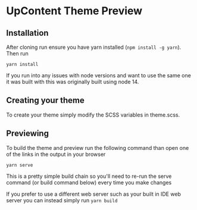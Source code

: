 # UpContent Theme Preview

## Installation
After cloning run ensure you have yarn installed (`npm install -g yarn`). Then run
```shell
yarn install
```
If you run into any issues with node versions and want to use the same one it was built with this was originally built using node 14.

## Creating your theme
To create your theme simply modify the SCSS variables in theme.scss.

## Previewing
To build the theme and preview run the following command than open one of the links in the output in your browser 
```shell
yarn serve
```

This is a pretty simple build chain so you'll need to re-run the serve command (or build command below) every time you make changes

If you prefer to use a different web server such as your built in IDE web server you can instead simply run `yarn build`
